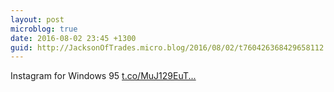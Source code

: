 ```yaml
---
layout: post
microblog: true
date: 2016-08-02 23:45 +1300
guid: http://JacksonOfTrades.micro.blog/2016/08/02/t760426368429658112.html
---
```

Instagram for Windows 95 [t.co/MuJ129EuT...](https://t.co/MuJ129EuTm)
